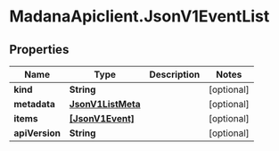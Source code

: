 # MadanaApiclient.JsonV1EventList

## Properties

Name | Type | Description | Notes
------------ | ------------- | ------------- | -------------
**kind** | **String** |  | [optional] 
**metadata** | [**JsonV1ListMeta**](JsonV1ListMeta.md) |  | [optional] 
**items** | [**[JsonV1Event]**](JsonV1Event.md) |  | [optional] 
**apiVersion** | **String** |  | [optional] 



